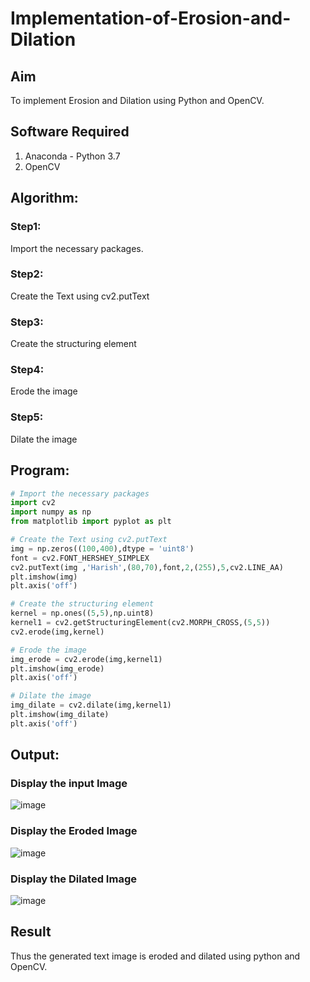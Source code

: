 # Implementation-of-Erosion-and-Dilation
## Aim
To implement Erosion and Dilation using Python and OpenCV.
## Software Required
1. Anaconda - Python 3.7
2. OpenCV
## Algorithm:

### Step1:
Import the necessary packages.
### Step2:
Create the Text using cv2.putText
### Step3:
Create the structuring element
### Step4:
Erode the image
### Step5:
Dilate the image
 
## Program:

``` Python
# Import the necessary packages
import cv2
import numpy as np
from matplotlib import pyplot as plt

# Create the Text using cv2.putText
img = np.zeros((100,400),dtype = 'uint8')
font = cv2.FONT_HERSHEY_SIMPLEX
cv2.putText(img ,'Harish',(80,70),font,2,(255),5,cv2.LINE_AA)
plt.imshow(img)
plt.axis('off')

# Create the structuring element
kernel = np.ones((5,5),np.uint8)
kernel1 = cv2.getStructuringElement(cv2.MORPH_CROSS,(5,5))
cv2.erode(img,kernel)

# Erode the image
img_erode = cv2.erode(img,kernel1)
plt.imshow(img_erode)
plt.axis('off')

# Dilate the image
img_dilate = cv2.dilate(img,kernel1)
plt.imshow(img_dilate)
plt.axis('off')
```
## Output:

### Display the input Image
![image](https://github.com/user-attachments/assets/c3721e03-ff98-42da-b147-d50b83263a32)

### Display the Eroded Image
![image](https://github.com/user-attachments/assets/756ddf05-3f19-4a58-ab29-d53ba76f7212)

### Display the Dilated Image
![image](https://github.com/user-attachments/assets/2e66f06b-0131-4673-b24e-f02a1293ad28)

## Result
Thus the generated text image is eroded and dilated using python and OpenCV.
